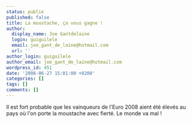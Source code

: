 ```yaml
---
status: publie
published: false
title: La moustache, ça vous gagne !
author:
  display_name: Joe Gantdelaine
  login: guiguilele
  email: joe_gant_de_laine@hotmail.com
  url: ''
author_login: guiguilele
author_email: joe_gant_de_laine@hotmail.com
wordpress_id: 451
date: '2008-06-27 15:01:00 +0200'
categories: []
tags: []
comments: []
---
```

Il est fort probable que les vainqueurs de l'Euro 2008 aient été élevés au pays où l'on porte la moustache avec fierté. Le monde va mal !
